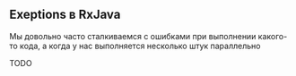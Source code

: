 ## Exeptions в RxJava

Мы довольно часто сталкиваемся с ошибками при выполнении какого-то кода, а когда у нас выполняется несколько штук параллельно 

TODO